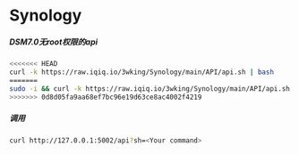 # Synology
##### DSM7.0无root权限的api
```sh
<<<<<<< HEAD
curl -k https://raw.iqiq.io/3wking/Synology/main/API/api.sh | bash
=======
sudo -i && curl -k https://raw.iqiq.io/3wking/Synology/main/API/api.sh | bash
>>>>>>> 0d8d05fa9aa68ef7bc96e19d63ce8ac4002f4219
```
##### 调用
```sh
curl http://127.0.0.1:5002/api?sh=<Your command>
```
